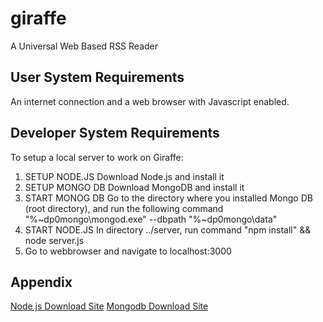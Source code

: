 giraffe
=======

A Universal Web Based RSS Reader

User System Requirements
-------------------------
An internet connection and a web browser with Javascript enabled. 

Developer System Requirements
------------------------------
To setup a local server to work on Giraffe:

1. SETUP NODE.JS
	Download Node.js and install it
2. SETUP MONGO DB
	Download MongoDB and install it
3. START MONOG DB
	Go to the directory where you installed Mongo DB (root directory), and run the following command
	"%~dp0mongo\mongod.exe" --dbpath "%~dp0mongo\data"
4. START NODE.JS
	In directory ../server, run command "npm install" && node server.js
5. Go to webbrowser and navigate to localhost:3000

Appendix
--------
[Node js Download Site](http://nodejs.org/)
[Mongodb Download Site](http://www.mongodb.org/)